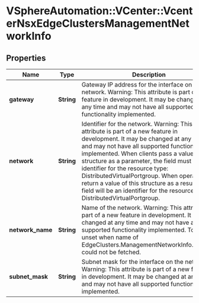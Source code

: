 # VSphereAutomation::VCenter::VcenterNsxEdgeClustersManagementNetworkInfo

## Properties
Name | Type | Description | Notes
------------ | ------------- | ------------- | -------------
**gateway** | **String** | Gateway IP address for the interface on the network. Warning: This attribute is part of a new feature in development. It may be changed at any time and may not have all supported functionality implemented. | 
**network** | **String** | Identifier for the network. Warning: This attribute is part of a new feature in development. It may be changed at any time and may not have all supported functionality implemented. When clients pass a value of this structure as a parameter, the field must be an identifier for the resource type: DistributedVirtualPortgroup. When operations return a value of this structure as a result, the field will be an identifier for the resource type: DistributedVirtualPortgroup. | 
**network_name** | **String** | Name of the network. Warning: This attribute is part of a new feature in development. It may be changed at any time and may not have all supported functionality implemented. To be unset when name of EdgeClusters.ManagementNetworkInfo.network could not be fetched. | [optional] 
**subnet_mask** | **String** | Subnet mask for the interface on the network. Warning: This attribute is part of a new feature in development. It may be changed at any time and may not have all supported functionality implemented. | 


